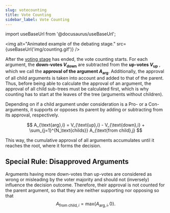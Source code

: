 ```yaml
---
slug: votecounting
title: Vote Counting
sidebar_label: Vote Counting
---
```

import useBaseUrl from '@docusaurus/useBaseUrl';

<link rel="stylesheet" href={useBaseUrl("katex/katex.min.css")} />

<img alt="Animated example of the debating stage." src={useBaseUrl('img/counting.gif')} />

After the [voting stage](quadraticvoting.md) has ended, the vote counting starts.
For each argument, the **down-votes $V_\text{down}$** are subtracted from the **up-votes $V_\text{up}$** , which we call the **approval of the argument $A_\text{arg}$**.
Additionally, the approval of all child arguments is taken into account and added to that of the parent.
Thus, before being able to calculate the approval of an argument, the approval of all child sub-trees must be calculated first,
which is why counting has to start at the leaves of the tree (arguments without children). 

Depending on if a child argument under consideration is a Pro- or a Con-arguments,
it supports or opposes its parent by adding or subtracting from its approval, respectively.

$$
A_{\text{arg},i} = V_{\text{up},i} - V_{\text{down},i} + \sum_{j=1}^{N_\text{childs}} A_{\text{from child},j}
$$


This way, the cumulative approval of all arguments accumulates until it reaches the root, where it forms the decision.

## Special Rule: Disapproved Arguments
Arguments having more down-votes than up-votes are considered as wrong or misleading by the voter majority
and should not (inversely) influence the decision outcome.
Therefore, their approval is not counted for the parent argument, so that they are neither supporting nor opposing so that
$$
A_{\text{from child},i} = \text{max}\left\{A_{\text{arg},i},\,0\right\}.
$$



